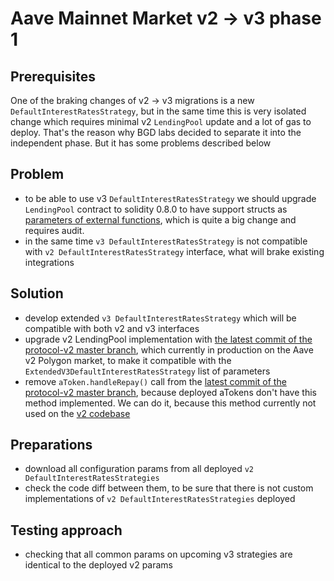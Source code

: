 # Aave Mainnet Market v2 -> v3 phase 1

## Prerequisites

One of the braking changes of v2 -> v3 migrations is a new `DefaultInterestRatesStrategy`,
but in the same time this is very isolated change which requires minimal v2 `LendingPool` update
and a lot of gas to deploy. That's the reason why BGD labs decided to separate it into
the independent phase. But it has some problems described below

## Problem
 * to be able to use v3 `DefaultInterestRatesStrategy` we should upgrade `LendingPool` contract to
solidity 0.8.0 to have support structs as [parameters of external functions](https://github.com/aave/aave-v3-core/blob/master/contracts/protocol/pool/DefaultReserveInterestRateStrategy.sol#L194),
which is quite a big change and requires audit.
 * in the same time `v3 DefaultInterestRatesStrategy` is not compatible with `v2 DefaultInterestRatesStrategy`
interface, what will brake existing integrations

## Solution
 * develop extended `v3 DefaultInterestRatesStrategy` which will be compatible with both v2 and v3 interfaces
 * upgrade v2 LendingPool implementation with [the latest commit of the protocol-v2 master branch](https://github.com/aave/protocol-v2/blob/master/contracts/protocol/libraries/logic/ReserveLogic.sol#L223),
which currently in production on the Aave v2 Polygon market, to make it compatible with the
`ExtendedV3DefaultInterestRatesStrategy` list of parameters
 * remove `aToken.handleRepay()` call from the [latest commit of the protocol-v2 master branch](https://github.com/aave/protocol-v2/blob/master/contracts/protocol/lendingpool/LendingPool.sol#L285),
because deployed aTokens don't have this method implemented. We can do it, because this method
currently not used on the [v2 codebase](https://github.com/aave/protocol-v2/blob/master/contracts/protocol/tokenization/AToken.sol#L323)

## Preparations
 * download all configuration params from all deployed `v2 DefaultInterestRatesStrategies`
 * check the code diff between them, to be sure that there is not custom implementations of
`v2 DefaultInterestRatesStrategies` deployed

## Testing approach
 * checking that all common params on upcoming v3 strategies are identical to the deployed v2 params
